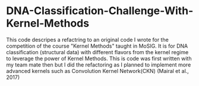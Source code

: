 # DNA-Classification-Challenge-With-Kernel-Methods
This code descripes a refactring to an original code I wrote for the competition of the course "Kernel Methods" taught in MoSIG. It is for DNA classification (structural data) with different flavors from the kernel regime to leverage the power of Kernel Methods. This is code was first written with my team mate then but I did the refactoring as I planned to implement more advanced kernels such as Convolution Kernel Network(CKN) (Mairal et al., 2017) 
